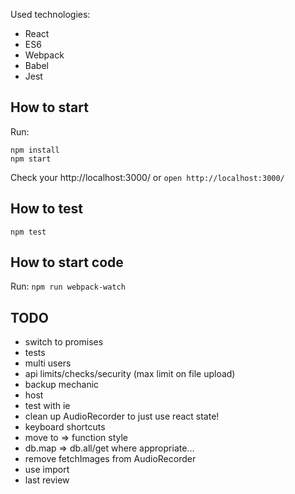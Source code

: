 Used technologies:

- React
- ES6
- Webpack
- Babel
- Jest

## How to start

Run:
```
npm install
npm start
```

Check your http://localhost:3000/ or  `open http://localhost:3000/`

## How to test

`npm test`

## How to start code

Run:
`npm run webpack-watch`

## TODO

- switch to promises
- tests
- multi users
- api limits/checks/security (max limit on file upload)
- backup mechanic
- host
- test with ie
- clean up AudioRecorder to just use react state!
- keyboard shortcuts
- move to => function style
- db.map => db.all/get where appropriate...
- remove fetchImages from AudioRecorder
- use import
- last review
